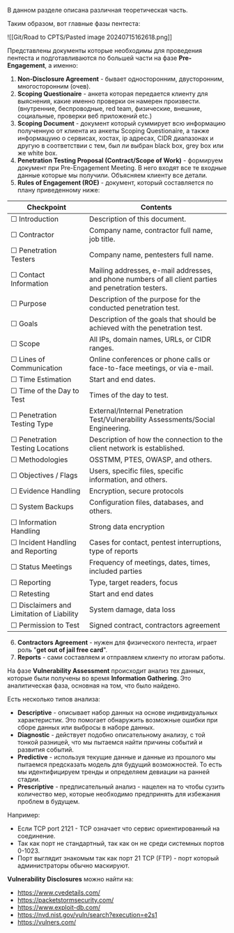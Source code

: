 В данном разделе описана различная теоретическая часть. 

Таким образом, вот главные фазы пентеста:

![[Git/Road to CPTS/Pasted image 20240715162618.png]]


Представлены документы которые необходимы для проведения пентеста и подготавливаются по большей части на фазе **Pre-Engagement**, а именно:

1. **Non-Disclosure Agreement** - бывает односторонним, двусторонним, многосторонним (очев).
2. **Scoping Questionaire** - анкета которая передается клиенту для выяснения, какие именно проверки он намерен произвести. (внутренние, беспроводные, red team, физические, внешние, социальные, проверки веб приложений etc.)
3. **Scoping Document** - документ который суммирует всю информацию полученную от клиента из анкеты Scoping Questionaire, а также информацуию о сервисах, хостах, ip адресах, CIDR диапазонах и другую в соответствии с тем, был ли выбран black box, grey box или же white box.
4. **Penetration Testing Proposal (Contract/Scope of Work)** - формируем документ при Pre-Engagement Meeting. В него входят все те входные данные которые мы получили. Объясняем клиенту все детали.
5. **Rules of Engagement (ROE)** - документ, который составляется по плану приведенному ниже:

| Checkpoint                                | Contents                                                                                              |
| ----------------------------------------- | ----------------------------------------------------------------------------------------------------- |
| ☐ Introduction                            | Description of this document.                                                                         |
| ☐ Contractor                              | Company name, contractor full name, job title.                                                        |
| ☐ Penetration Testers                     | Company name, pentesters full name.                                                                   |
| ☐ Contact Information                     | Mailing addresses, e-mail addresses, and phone numbers of all client parties and penetration testers. |
| ☐ Purpose                                 | Description of the purpose for the conducted penetration test.                                        |
| ☐ Goals                                   | Description of the goals that should be achieved with the penetration test.                           |
| ☐ Scope                                   | All IPs, domain names, URLs, or CIDR ranges.                                                          |
| ☐ Lines of Communication                  | Online conferences or phone calls or face-to-face meetings, or via e-mail.                            |
| ☐ Time Estimation                         | Start and end dates.                                                                                  |
| ☐ Time of the Day to Test                 | Times of the day to test.                                                                             |
| ☐ Penetration Testing Type                | External/Internal Penetration Test/Vulnerability Assessments/Social Engineering.                      |
| ☐ Penetration Testing Locations           | Description of how the connection to the client network is established.                               |
| ☐ Methodologies                           | OSSTMM, PTES, OWASP, and others.                                                                      |
| ☐ Objectives / Flags                      | Users, specific files, specific information, and others.                                              |
| ☐ Evidence Handling                       | Encryption, secure protocols                                                                          |
| ☐ System Backups                          | Configuration files, databases, and others.                                                           |
| ☐ Information Handling                    | Strong data encryption                                                                                |
| ☐ Incident Handling and Reporting         | Cases for contact, pentest interruptions, type of reports                                             |
| ☐ Status Meetings                         | Frequency of meetings, dates, times, included parties                                                 |
| ☐ Reporting                               | Type, target readers, focus                                                                           |
| ☐ Retesting                               | Start and end dates                                                                                   |
| ☐ Disclaimers and Limitation of Liability | System damage, data loss                                                                              |
| ☐ Permission to Test                      | Signed contract, contractors agreement                                                                |

6. **Contractors Agreement** - нужен для физического пентеста, играет роль "**get out of jail free card**".
7. **Reports** - сами составляем и отправляем клиенту по итогам работы.


На фазе **Vulnerability Assessment** происходит анализ тех данных, которые были получены во время **Information Gathering**. Это аналитическая фаза, основная на том, что было найдено.

Есть несколько типов анализа:
- **Descriptive** - описывает набор данных на основе индивидуальных характеристик. Это помогает обнаружить возможные ошибки при сборе данных или выбросы в наборе данных.
- **Diagnostic** - действует подобно описательному анализу, с той тонкой разницей, что мы пытаемся найти причины событий и развития событий.
- **Predictive** - используя текущие данные и данные из прошлого мы пытаемся предсказать модель для будущий возможностей. То есть мы идентифицируем тренды и определяем девиации на ранней стадии.
- **Prescriptive** - предписательный анализ - нацелен на то чтобы сузить количество мер, которые необходимо предпринять для избежания проблем в будущем.

Например:
- Если TCP port 2121 - TCP означает что сервис ориентированный на соединение.
- Так как порт не стандартный, так как он не среди системных портов 0-1023.
- Порт выглядит знакомым так как порт 21 TCP (FTP) - порт который администраторы обычно маскируют.

**Vulnerability Disclosures** можно найти на:
- https://www.cvedetails.com/
- https://packetstormsecurity.com/
- https://www.exploit-db.com/
- https://nvd.nist.gov/vuln/search?execution=e2s1
- https://vulners.com/

